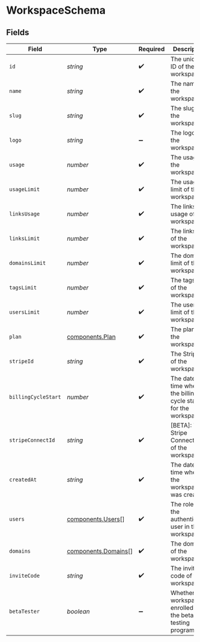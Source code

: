 # WorkspaceSchema


## Fields

| Field                                                              | Type                                                               | Required                                                           | Description                                                        |
| ------------------------------------------------------------------ | ------------------------------------------------------------------ | ------------------------------------------------------------------ | ------------------------------------------------------------------ |
| `id`                                                               | *string*                                                           | :heavy_check_mark:                                                 | The unique ID of the workspace.                                    |
| `name`                                                             | *string*                                                           | :heavy_check_mark:                                                 | The name of the workspace.                                         |
| `slug`                                                             | *string*                                                           | :heavy_check_mark:                                                 | The slug of the workspace.                                         |
| `logo`                                                             | *string*                                                           | :heavy_minus_sign:                                                 | The logo of the workspace.                                         |
| `usage`                                                            | *number*                                                           | :heavy_check_mark:                                                 | The usage of the workspace.                                        |
| `usageLimit`                                                       | *number*                                                           | :heavy_check_mark:                                                 | The usage limit of the workspace.                                  |
| `linksUsage`                                                       | *number*                                                           | :heavy_check_mark:                                                 | The links usage of the workspace.                                  |
| `linksLimit`                                                       | *number*                                                           | :heavy_check_mark:                                                 | The links limit of the workspace.                                  |
| `domainsLimit`                                                     | *number*                                                           | :heavy_check_mark:                                                 | The domains limit of the workspace.                                |
| `tagsLimit`                                                        | *number*                                                           | :heavy_check_mark:                                                 | The tags limit of the workspace.                                   |
| `usersLimit`                                                       | *number*                                                           | :heavy_check_mark:                                                 | The users limit of the workspace.                                  |
| `plan`                                                             | [components.Plan](../../models/components/plan.md)                 | :heavy_check_mark:                                                 | The plan of the workspace.                                         |
| `stripeId`                                                         | *string*                                                           | :heavy_check_mark:                                                 | The Stripe ID of the workspace.                                    |
| `billingCycleStart`                                                | *number*                                                           | :heavy_check_mark:                                                 | The date and time when the billing cycle starts for the workspace. |
| `stripeConnectId`                                                  | *string*                                                           | :heavy_check_mark:                                                 | [BETA]: The Stripe Connect ID of the workspace.                    |
| `createdAt`                                                        | *string*                                                           | :heavy_check_mark:                                                 | The date and time when the workspace was created.                  |
| `users`                                                            | [components.Users](../../models/components/users.md)[]             | :heavy_check_mark:                                                 | The role of the authenticated user in the workspace.               |
| `domains`                                                          | [components.Domains](../../models/components/domains.md)[]         | :heavy_check_mark:                                                 | The domains of the workspace.                                      |
| `inviteCode`                                                       | *string*                                                           | :heavy_check_mark:                                                 | The invite code of the workspace.                                  |
| `betaTester`                                                       | *boolean*                                                          | :heavy_minus_sign:                                                 | Whether the workspace is enrolled in the beta testing program.     |